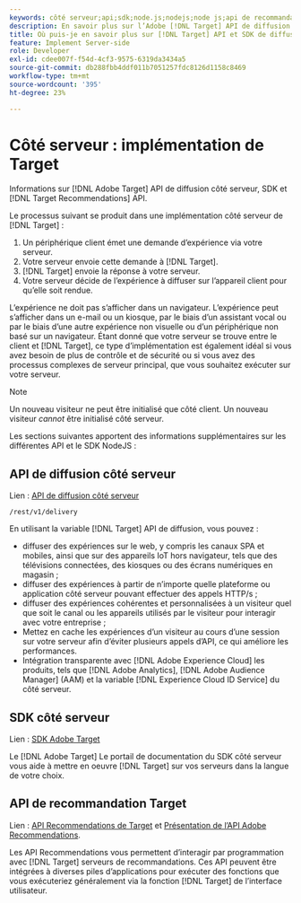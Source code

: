 ```yaml
---
keywords: côté serveur;api;sdk;node.js;nodejs;node js;api de recommandations;api:apis
description: En savoir plus sur l’Adobe [!DNL Target] API de diffusion côté serveur, SDK et [!DNL Target] API Recommendations.
title: Où puis-je en savoir plus sur [!DNL Target] API et SDK de diffusion côté serveur ?
feature: Implement Server-side
role: Developer
exl-id: cdee007f-f54d-4cf3-9575-6319da3434a5
source-git-commit: db288fbb4ddf011b7051257fdc8126d1158c8469
workflow-type: tm+mt
source-wordcount: '395'
ht-degree: 23%

---
```


# Côté serveur : implémentation de Target

Informations sur [!DNL Adobe Target] API de diffusion côté serveur, SDK et [!DNL Target Recommendations] API.

Le processus suivant se produit dans une implémentation côté serveur de [!DNL Target] :

1. Un périphérique client émet une demande d’expérience via votre serveur.
1. Votre serveur envoie cette demande à [!DNL Target].
1. [!DNL Target] envoie la réponse à votre serveur.
1. Votre serveur décide de l’expérience à diffuser sur l’appareil client pour qu’elle soit rendue.

L’expérience ne doit pas s’afficher dans un navigateur. L’expérience peut s’afficher dans un e-mail ou un kiosque, par le biais d’un assistant vocal ou par le biais d’une autre expérience non visuelle ou d’un périphérique non basé sur un navigateur. Étant donné que votre serveur se trouve entre le client et [!DNL Target], ce type d’implémentation est également idéal si vous avez besoin de plus de contrôle et de sécurité ou si vous avez des processus complexes de serveur principal, que vous souhaitez exécuter sur votre serveur.

>[!NOTE]
>
>Un nouveau visiteur ne peut être initialisé que côté client. Un nouveau visiteur *cannot* être initialisé côté serveur.

Les sections suivantes apportent des informations supplémentaires sur les différentes API et le SDK NodeJS :

## API de diffusion côté serveur

Lien : [API de diffusion côté serveur](https://developers.adobetarget.com/api/delivery-api/)

`/rest/v1/delivery`

En utilisant la variable [!DNL Target] API de diffusion, vous pouvez :

* diffuser des expériences sur le web, y compris les canaux SPA et mobiles, ainsi que sur des appareils IoT hors navigateur, tels que des télévisions connectées, des kiosques ou des écrans numériques en magasin ;
* diffuser des expériences à partir de n’importe quelle plateforme ou application côté serveur pouvant effectuer des appels HTTP/s ;
* diffuser des expériences cohérentes et personnalisées à un visiteur quel que soit le canal ou les appareils utilisés par le visiteur pour interagir avec votre entreprise ;
* Mettez en cache les expériences d’un visiteur au cours d’une session sur votre serveur afin d’éviter plusieurs appels d’API, ce qui améliore les performances.
* Intégration transparente avec [!DNL Adobe Experience Cloud] les produits, tels que [!DNL Adobe Analytics], [!DNL Adobe Audience Manager] (AAM) et la variable [!DNL Experience Cloud ID Service] du côté serveur.

## SDK côté serveur

Lien : [SDK Adobe Target](https://adobetarget-sdks.gitbook.io/docs/)

Le [!DNL Adobe Target] Le portail de documentation du SDK côté serveur vous aide à mettre en oeuvre [!DNL Target] sur vos serveurs dans la langue de votre choix.

## API de recommandation Target

Lien : [API Recommendations de Target](https://developers.adobetarget.com/api/recommendations) et [Présentation de l’API Adobe Recommendations](https://experienceleague.adobe.com/docs/target-learn/recommendations-api-tutorial/recs-api-overview.html).

Les API Recommendations vous permettent d’interagir par programmation avec [!DNL Target] serveurs de recommandations. Ces API peuvent être intégrées à diverses piles d’applications pour exécuter des fonctions que vous exécuteriez généralement via la fonction [!DNL Target] de l’interface utilisateur.
